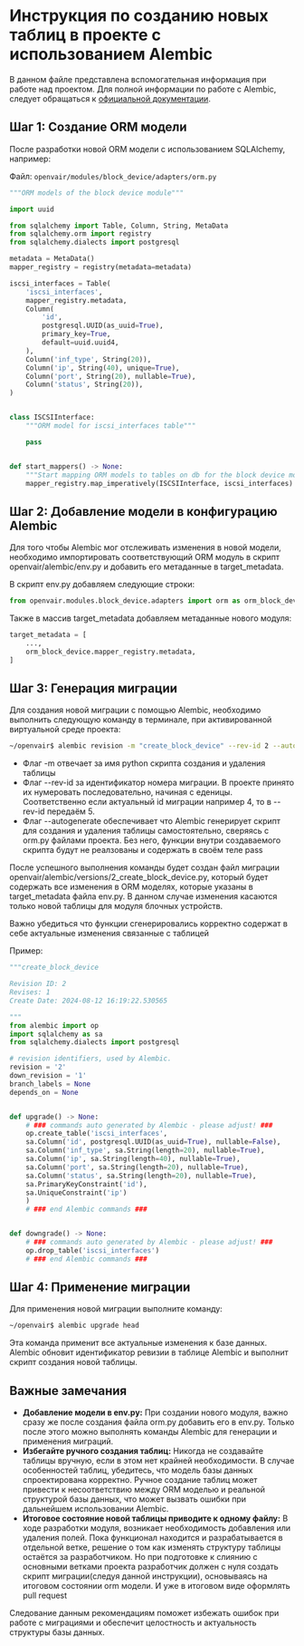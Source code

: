 # Инструкция по созданию новых таблиц в проекте с использованием Alembic

В данном файле представлена вспомогательная информация при работе над проектом. 
Для полной информации по работе с Alembic, следует обращаться к [официальной документации](https://alembic.sqlalchemy.org/).

## Шаг 1: Создание ORM модели

После разработки новой ORM модели с использованием SQLAlchemy, например:

Файл: `openvair/modules/block_device/adapters/orm.py`

```python
"""ORM models of the block device module"""

import uuid

from sqlalchemy import Table, Column, String, MetaData
from sqlalchemy.orm import registry
from sqlalchemy.dialects import postgresql

metadata = MetaData()
mapper_registry = registry(metadata=metadata)

iscsi_interfaces = Table(
    'iscsi_interfaces',
    mapper_registry.metadata,
    Column(
        'id',
        postgresql.UUID(as_uuid=True),
        primary_key=True,
        default=uuid.uuid4,
    ),
    Column('inf_type', String(20)),
    Column('ip', String(40), unique=True),
    Column('port', String(20), nullable=True),
    Column('status', String(20)),
)


class ISCSIInterface:
    """ORM model for iscsi_interfaces table"""

    pass


def start_mappers() -> None:
    """Start mapping ORM models to tables on db for the block device module"""
    mapper_registry.map_imperatively(ISCSIInterface, iscsi_interfaces)
```

## Шаг 2: Добавление модели в конфигурацию Alembic
Для того чтобы Alembic мог отслеживать изменения в новой модели, необходимо импортировать соответствующий ORM модуль в скрипт openvair/alembic/env.py и добавить его метаданные в target_metadata.

В скрипт env.py добавляем следующие строки:

```python
from openvair.modules.block_device.adapters import orm as orm_block_device
```
Также в массив target_metadata добавляем метаданные нового модуля:

```python
target_metadata = [
    ...,
    orm_block_device.mapper_registry.metadata,
]
```

## Шаг 3: Генерация миграции
Для создания новой миграции с помощью Alembic, необходимо выполнить следующую команду в терминале, при активированной виртуальной среде проекта:

```bash
~/openvair$ alembic revision -m "create_block_device" --rev-id 2 --autogenerate
```

- Флаг -m отвечает за имя python скрипта создания и удаления таблицы
- Флаг --rev-id за идентификатор номера миграции. В проекте принято их нумеровать последовательно, начиная с еденицы. Соответственно если актуальный id миграции например 4, то в --rev-id передаём 5.
- Флаг --autogenerate обеспечивает что Alembic генерирует скрипт для создания и удаления таблицы самостоятельно, сверяясь с orm.py файлами проекта. Без него, функции внутри создаваемого скрипта будут не реалзованы и содержать в своём теле pass

После успешного выполнения команды будет создан файл миграции openvair/alembic/versions/2_create_block_device.py, который будет содержать все изменения в ORM моделях, которые указаны в target_metadata файла env.py. В данном случае изменения касаются только новой таблицы для модуля блочных устройств.

Важно убедиться что функции сгенерировались корректно содержат в себе актуальные изменения связанные с таблицей

Пример:
```python
"""create_block_device

Revision ID: 2
Revises: 1
Create Date: 2024-08-12 16:19:22.530565

"""
from alembic import op
import sqlalchemy as sa
from sqlalchemy.dialects import postgresql

# revision identifiers, used by Alembic.
revision = '2'
down_revision = '1'
branch_labels = None
depends_on = None


def upgrade() -> None:
    # ### commands auto generated by Alembic - please adjust! ###
    op.create_table('iscsi_interfaces',
    sa.Column('id', postgresql.UUID(as_uuid=True), nullable=False),
    sa.Column('inf_type', sa.String(length=20), nullable=True),
    sa.Column('ip', sa.String(length=40), nullable=True),
    sa.Column('port', sa.String(length=20), nullable=True),
    sa.Column('status', sa.String(length=20), nullable=True),
    sa.PrimaryKeyConstraint('id'),
    sa.UniqueConstraint('ip')
    )
    # ### end Alembic commands ###


def downgrade() -> None:
    # ### commands auto generated by Alembic - please adjust! ###
    op.drop_table('iscsi_interfaces')
    # ### end Alembic commands ###

```

## Шаг 4: Применение миграции
Для применения новой миграции выполните команду:

```bash
~/openvair$ alembic upgrade head
```

Эта команда применит все актуальные изменения к базе данных. Alembic обновит идентификатор ревизии в таблице Alembic и выполнит скрипт создания новой таблицы.

## Важные замечания

- **Добавление модели в env.py:** При создании нового модуля, важно сразу же после создания файла orm.py добавить его в env.py. Только после этого можно выполнять команды Alembic для генерации и применения миграций.
- **Избегайте ручного создания таблиц:** Никогда не создавайте таблицы вручную, если в этом нет крайней необходимости. В случае особенностей таблиц, убедитесь, что модель базы данных спроектирована корректно. Ручное создание таблиц может привести к несоответствию между ORM моделью и реальной структурой базы данных, что может вызвать ошибки при дальнейшем использовании Alembic.
- **Итоговое состояние новой таблицы приводите к одному файлу:** В ходе разработки модуля, возникает необходимость добавления или удаления полей. Пока функционал находится и разрабатывается в отдельной ветке, решение о том как изменять структуру таблицы остаётся за разработчиком. Но при подготовке к слиянию с основными ветками проекта разработчик должен с нуля создать скрипт миграции(следуя данной инструкции), основываясь на итоговом состоянии orm модели. И уже в итоговом виде оформлять pull request

Следование данным рекомендациям поможет избежать ошибок при работе с миграциями и обеспечит целостность и актуальность структуры базы данных.



